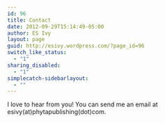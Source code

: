 ```yaml
---
id: 96
title: Contact
date: 2012-09-29T15:14:49-05:00
author: ES Ivy
layout: page
guid: http://esivy.wordpress.com/?page_id=96
switch_like_status:
  - "1"
sharing_disabled:
  - "1"
simplecatch-sidebarlayout:
  - ""
---
```

<p style="text-align: left;">
  I love to hear from you! You can send me an email at esivy(at)phytapublishing(dot)com.
</p>